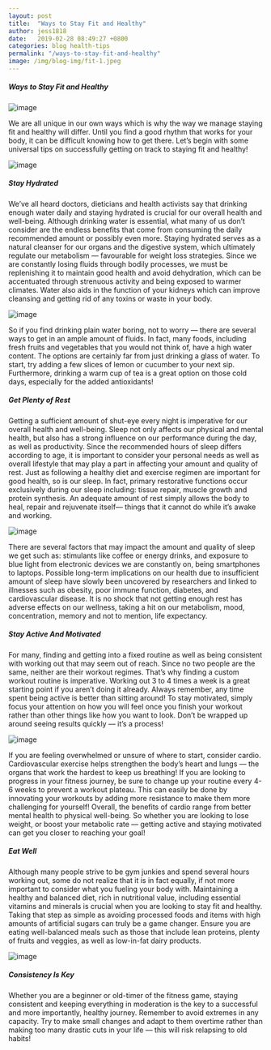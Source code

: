 ```yaml
---
layout: post
title:  "Ways to Stay Fit and Healthy"
author: jess1818
date:   2019-02-28 08:49:27 +0800
categories: blog health-tips
permalink: "/ways-to-stay-fit-and-healthy"
image: /img/blog-img/fit-1.jpeg
---
```



##### Ways to Stay Fit and Healthy

![image](/img/blog-img/fit-1.jpeg "image-1")

We are all unique in our own ways which is why the way we manage staying fit and healthy will differ. Until you find a good rhythm that works for your body, it can be difficult knowing how to get there. Let’s begin with some universal tips on successfully getting on track to staying fit and healthy!

![image](/img/blog-img/fit-2.jpg "image-2")


##### Stay Hydrated

We’ve all heard doctors, dieticians and health activists say that drinking enough water daily and staying hydrated is crucial for our overall health and well-being. Although drinking water is essential, what many of us don’t consider are the endless benefits that come from consuming the daily recommended amount or possibly even more. Staying hydrated serves as a natural cleanser for our organs and the digestive system, which ultimately regulate our metabolism — favourable for weight loss strategies. Since we are constantly losing fluids through bodily processes, we must be replenishing it to maintain good health and avoid dehydration, which can be accentuated through strenuous activity and being exposed to warmer climates. Water also aids in the function of your kidneys which can improve cleansing and getting rid of any toxins or waste in your body.

![image](/img/blog-img/fit-3.jpeg "image-3")


So if you find drinking plain water boring, not to worry — there are several ways to get in an ample amount of fluids. In fact, many foods, including fresh fruits and vegetables that you would not think of, have a high water content. The options are certainly far from just drinking a glass of water. To start, try adding a few slices of lemon or cucumber to your next sip. Furthermore, drinking a warm cup of tea is a great option on those cold days, especially for the added antioxidants!

##### Get Plenty of Rest

Getting a sufficient amount of shut-eye every night is imperative for our overall health and well-being. Sleep not only affects our physical and mental health, but also has a strong influence on our performance during the day, as well as productivity. Since the recommended hours of sleep differs according to age, it is important to consider your personal needs as well as overall lifestyle that may play a part in affecting your amount and quality of rest. Just as following a healthy diet and exercise regimen are important for good health, so is our sleep. In fact, primary restorative functions occur exclusively during our sleep including: tissue repair, muscle growth and protein synthesis. An adequate amount of rest simply allows the body to heal, repair and rejuvenate itself— things that it cannot do while it’s awake and working.

![image](/img/blog-img/fit-4.jpg "image-4")


There are several factors that may impact the amount and quality of sleep we get such as: stimulants like coffee or energy drinks, and exposure to blue light from electronic devices we are constantly on, being smartphones to laptops. Possible long-term implications on our health due to insufficient amount of sleep have slowly been uncovered by researchers and linked to illnesses such as obesity, poor immune function, diabetes, and cardiovascular disease. It is no shock that not getting enough rest has adverse effects on our wellness, taking a hit on our metabolism, mood, concentration, memory and not to mention, life expectancy.

##### Stay Active And Motivated

For many, finding and getting into a fixed routine as well as being consistent with working out that may seem out of reach. Since no two people are the same, neither are their workout regimes. That’s why finding a custom workout routine is imperative. Working out 3 to 4 times a week is a great starting point if you aren’t doing it already. Always remember, any time spent being active is better than sitting around! To stay motivated, simply focus your attention on how you will feel once you finish your workout rather than other things like how you want to look. Don’t be wrapped up around seeing results quickly –– it’s a process!

![image](/img/blog-img/fit-5.jpeg "image-5")

If you are feeling overwhelmed or unsure of where to start, consider cardio. Cardiovascular exercise helps strengthen the body’s heart and lungs –– the organs that work the hardest to keep us breathing! If you are looking to progress in your fitness journey, be sure to change up your routine every 4-6 weeks to prevent a workout plateau. This can easily be done by innovating your workouts by adding more resistance to make them more challenging for yourself! Overall, the benefits of cardio range from better mental health to physical well-being. So whether you are looking to lose weight, or boost your metabolic rate –– getting active and staying motivated can get you closer to reaching your goal!

##### Eat Well

Although many people strive to be gym junkies and spend several hours working out, some do not realize that it is in fact equally, if not more important to consider what you fueling your body with. Maintaining a healthy and balanced diet, rich in nutritional value, including essential vitamins and minerals is crucial when you are looking to stay fit and healthy. Taking that step as simple as avoiding processed foods and items with high amounts of artificial sugars can truly be a game changer. Ensure you are eating well-balanced meals such as those that include lean proteins, plenty of fruits and veggies, as well as low-in-fat dairy products.

![image](/img/blog-img/fit-6.jpg "image-5")

##### Consistency Is Key

Whether you are a beginner or old-timer of the fitness game, staying consistent and keeping everything in moderation is the key to a successful and more importantly, healthy journey. Remember to avoid extremes in any capacity. Try to make small changes and adapt to them overtime rather than making too many drastic cuts in your life — this will risk relapsing to old habits!
